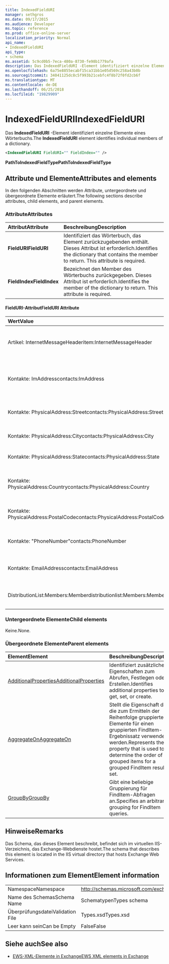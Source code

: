```yaml
---
title: IndexedFieldURI
manager: sethgros
ms.date: 09/17/2015
ms.audience: Developer
ms.topic: reference
ms.prod: office-online-server
localization_priority: Normal
api_name:
- IndexedFieldURI
api_type:
- schema
ms.assetid: 5c9cd0b5-7eca-480a-8730-fe98b1779afa
description: Das IndexedFieldURI -Element identifiziert einzelne Elemente eines Wörterbuchs.
ms.openlocfilehash: 6a75e8855ecabf15ca31bb1e05d569c258a43b0b
ms.sourcegitcommit: 34041125dc8c5f993b21cebfc4f8b72f0fd2cb6f
ms.translationtype: MT
ms.contentlocale: de-DE
ms.lasthandoff: 06/25/2018
ms.locfileid: "19829909"
---
```

# <a name="indexedfielduri"></a><span data-ttu-id="662ab-103">IndexedFieldURI</span><span class="sxs-lookup"><span data-stu-id="662ab-103">IndexedFieldURI</span></span>

<span data-ttu-id="662ab-104">Das **IndexedFieldURI** -Element identifiziert einzelne Elemente eines Wörterbuchs.</span><span class="sxs-lookup"><span data-stu-id="662ab-104">The **IndexedFieldURI** element identifies individual members of a dictionary.</span></span> 
  
```xml
<IndexedFieldURI FieldURI="" FieldIndex="" />
```

 <span data-ttu-id="662ab-105">**PathToIndexedFieldType**</span><span class="sxs-lookup"><span data-stu-id="662ab-105">**PathToIndexedFieldType**</span></span>
## <a name="attributes-and-elements"></a><span data-ttu-id="662ab-106">Attribute und Elemente</span><span class="sxs-lookup"><span data-stu-id="662ab-106">Attributes and elements</span></span>

<span data-ttu-id="662ab-107">In den folgenden Abschnitten werden Attribute, untergeordnete und übergeordnete Elemente erläutert.</span><span class="sxs-lookup"><span data-stu-id="662ab-107">The following sections describe attributes, child elements, and parent elements.</span></span>
  
### <a name="attributes"></a><span data-ttu-id="662ab-108">Attribute</span><span class="sxs-lookup"><span data-stu-id="662ab-108">Attributes</span></span>

|<span data-ttu-id="662ab-109">**Attribut**</span><span class="sxs-lookup"><span data-stu-id="662ab-109">**Attribute**</span></span>|<span data-ttu-id="662ab-110">**Beschreibung**</span><span class="sxs-lookup"><span data-stu-id="662ab-110">**Description**</span></span>|
|:-----|:-----|
|<span data-ttu-id="662ab-111">**FieldURI**</span><span class="sxs-lookup"><span data-stu-id="662ab-111">**FieldURI**</span></span> <br/> |<span data-ttu-id="662ab-p101">Identifiziert das Wörterbuch, das Element zurückzugebenden enthält. Dieses Attribut ist erforderlich.</span><span class="sxs-lookup"><span data-stu-id="662ab-p101">Identifies the dictionary that contains the member to return. This attribute is required.</span></span>  <br/> |
|<span data-ttu-id="662ab-114">**FieldIndex**</span><span class="sxs-lookup"><span data-stu-id="662ab-114">**FieldIndex**</span></span> <br/> |<span data-ttu-id="662ab-p102">Bezeichnet den Member des Wörterbuchs zurückgegeben. Dieses Attribut ist erforderlich.</span><span class="sxs-lookup"><span data-stu-id="662ab-p102">Identifies the member of the dictionary to return. This attribute is required.</span></span>  <br/> |
   
#### <a name="fielduri-attribute"></a><span data-ttu-id="662ab-117">FieldURI-Attribut</span><span class="sxs-lookup"><span data-stu-id="662ab-117">FieldURI Attribute</span></span>

|<span data-ttu-id="662ab-118">**Wert**</span><span class="sxs-lookup"><span data-stu-id="662ab-118">**Value**</span></span>|<span data-ttu-id="662ab-119">**Beschreibung**</span><span class="sxs-lookup"><span data-stu-id="662ab-119">**Description**</span></span>|
|:-----|:-----|
|<span data-ttu-id="662ab-120">Artikel: InternetMessageHeader</span><span class="sxs-lookup"><span data-stu-id="662ab-120">item:InternetMessageHeader</span></span>  <br/> |<span data-ttu-id="662ab-121">Der Nachrichtenkopf eines Elements darstellt.</span><span class="sxs-lookup"><span data-stu-id="662ab-121">Represents the message header of an item.</span></span>  <br/> |
|<span data-ttu-id="662ab-122">Kontakte: ImAddress</span><span class="sxs-lookup"><span data-stu-id="662ab-122">contacts:ImAddress</span></span>  <br/> |<span data-ttu-id="662ab-123">Stellt die Instant messaging-Adresse eines Kontakts an.</span><span class="sxs-lookup"><span data-stu-id="662ab-123">Represents the instant messaging address of a contact.</span></span>  <br/> |
|<span data-ttu-id="662ab-124">Kontakte: PhysicalAddress:Street</span><span class="sxs-lookup"><span data-stu-id="662ab-124">contacts:PhysicalAddress:Street</span></span>  <br/> |<span data-ttu-id="662ab-125">Stellt die Straße eines Kontakts an.</span><span class="sxs-lookup"><span data-stu-id="662ab-125">Represents the street address of a contact.</span></span>  <br/> |
|<span data-ttu-id="662ab-126">Kontakte: PhysicalAddress:City</span><span class="sxs-lookup"><span data-stu-id="662ab-126">contacts:PhysicalAddress:City</span></span>  <br/> |<span data-ttu-id="662ab-127">Stellt den Ort eines Kontakts an.</span><span class="sxs-lookup"><span data-stu-id="662ab-127">Represents the city of a contact.</span></span>  <br/> |
|<span data-ttu-id="662ab-128">Kontakte: PhysicalAddress:State</span><span class="sxs-lookup"><span data-stu-id="662ab-128">contacts:PhysicalAddress:State</span></span>  <br/> |<span data-ttu-id="662ab-129">Stellt den Status eines Kontakts an.</span><span class="sxs-lookup"><span data-stu-id="662ab-129">Represents the state of a contact.</span></span>  <br/> |
|<span data-ttu-id="662ab-130">Kontakte: PhysicalAddress:Country</span><span class="sxs-lookup"><span data-stu-id="662ab-130">contacts:PhysicalAddress:Country</span></span>  <br/> |<span data-ttu-id="662ab-131">Stellt das Land/Region eines Kontakts an.</span><span class="sxs-lookup"><span data-stu-id="662ab-131">Represents the country/region of a contact.</span></span>  <br/> |
|<span data-ttu-id="662ab-132">Kontakte: PhysicalAddress:PostalCode</span><span class="sxs-lookup"><span data-stu-id="662ab-132">contacts:PhysicalAddress:PostalCode</span></span>  <br/> |<span data-ttu-id="662ab-133">Stellt die Postleitzahl des Kontakts an.</span><span class="sxs-lookup"><span data-stu-id="662ab-133">Represents the postal code of a contact.</span></span>  <br/> |
|<span data-ttu-id="662ab-134">Kontakte: "PhoneNumber"</span><span class="sxs-lookup"><span data-stu-id="662ab-134">contacts:PhoneNumber</span></span>  <br/> |<span data-ttu-id="662ab-135">Stellt die Rufnummer eines Kontakts an.</span><span class="sxs-lookup"><span data-stu-id="662ab-135">Represents the phone number of a contact.</span></span>  <br/> |
|<span data-ttu-id="662ab-136">Kontakte: EmailAddress</span><span class="sxs-lookup"><span data-stu-id="662ab-136">contacts:EmailAddress</span></span>  <br/> |<span data-ttu-id="662ab-137">Stellt die e-Mail-Adresse eines Kontakts an.</span><span class="sxs-lookup"><span data-stu-id="662ab-137">Represents the e-mail address of a contact.</span></span>  <br/> |
|<span data-ttu-id="662ab-138">DistributionList:Members:Member</span><span class="sxs-lookup"><span data-stu-id="662ab-138">distributionlist:Members:Member</span></span>  <br/> |<span data-ttu-id="662ab-139">Stellt ein Element einer Verteilerliste dar.</span><span class="sxs-lookup"><span data-stu-id="662ab-139">Represents a member of a distribution list.</span></span>  <br/> |
   
### <a name="child-elements"></a><span data-ttu-id="662ab-140">Untergeordnete Elemente</span><span class="sxs-lookup"><span data-stu-id="662ab-140">Child elements</span></span>

<span data-ttu-id="662ab-141">Keine.</span><span class="sxs-lookup"><span data-stu-id="662ab-141">None.</span></span>
  
### <a name="parent-elements"></a><span data-ttu-id="662ab-142">Übergeordnete Elemente</span><span class="sxs-lookup"><span data-stu-id="662ab-142">Parent elements</span></span>

|<span data-ttu-id="662ab-143">**Element**</span><span class="sxs-lookup"><span data-stu-id="662ab-143">**Element**</span></span>|<span data-ttu-id="662ab-144">**Beschreibung**</span><span class="sxs-lookup"><span data-stu-id="662ab-144">**Description**</span></span>|
|:-----|:-----|
|[<span data-ttu-id="662ab-145">AdditionalProperties</span><span class="sxs-lookup"><span data-stu-id="662ab-145">AdditionalProperties</span></span>](additionalproperties.md) <br/> |<span data-ttu-id="662ab-146">Identifiziert zusätzliche Eigenschaften zum Abrufen, Festlegen oder Erstellen.</span><span class="sxs-lookup"><span data-stu-id="662ab-146">Identifies additional properties to get, set, or create.</span></span>  <br/> |
|[<span data-ttu-id="662ab-147">AggregateOn</span><span class="sxs-lookup"><span data-stu-id="662ab-147">AggregateOn</span></span>](aggregateon.md) <br/> |<span data-ttu-id="662ab-148">Stellt die Eigenschaft dar, die zum Ermitteln der Reihenfolge gruppierter Elemente für einen gruppierten FindItem-Ergebnissatz verwendet werden.</span><span class="sxs-lookup"><span data-stu-id="662ab-148">Represents the property that is used to determine the order of grouped items for a grouped FindItem result set.</span></span>  <br/> |
|[<span data-ttu-id="662ab-149">GroupBy</span><span class="sxs-lookup"><span data-stu-id="662ab-149">GroupBy</span></span>](groupby.md) <br/> |<span data-ttu-id="662ab-150">Gibt eine beliebige Gruppierung für FindItem-Abfragen an.</span><span class="sxs-lookup"><span data-stu-id="662ab-150">Specifies an arbitrary grouping for FindItem queries.</span></span>  <br/> |
   
## <a name="remarks"></a><span data-ttu-id="662ab-151">Hinweise</span><span class="sxs-lookup"><span data-stu-id="662ab-151">Remarks</span></span>

<span data-ttu-id="662ab-152">Das Schema, das dieses Element beschreibt, befindet sich im virtuellen IIS-Verzeichnis, das Exchange-Webdienste hostet.</span><span class="sxs-lookup"><span data-stu-id="662ab-152">The schema that describes this element is located in the IIS virtual directory that hosts Exchange Web Services.</span></span>
  
## <a name="element-information"></a><span data-ttu-id="662ab-153">Informationen zum Element</span><span class="sxs-lookup"><span data-stu-id="662ab-153">Element information</span></span>

|||
|:-----|:-----|
|<span data-ttu-id="662ab-154">Namespace</span><span class="sxs-lookup"><span data-stu-id="662ab-154">Namespace</span></span>  <br/> |http://schemas.microsoft.com/exchange/services/2006/types  <br/> |
|<span data-ttu-id="662ab-155">Name des Schemas</span><span class="sxs-lookup"><span data-stu-id="662ab-155">Schema Name</span></span>  <br/> |<span data-ttu-id="662ab-156">Schematypen</span><span class="sxs-lookup"><span data-stu-id="662ab-156">Types schema</span></span>  <br/> |
|<span data-ttu-id="662ab-157">Überprüfungsdatei</span><span class="sxs-lookup"><span data-stu-id="662ab-157">Validation File</span></span>  <br/> |<span data-ttu-id="662ab-158">Types.xsd</span><span class="sxs-lookup"><span data-stu-id="662ab-158">Types.xsd</span></span>  <br/> |
|<span data-ttu-id="662ab-159">Leer kann sein</span><span class="sxs-lookup"><span data-stu-id="662ab-159">Can be Empty</span></span>  <br/> |<span data-ttu-id="662ab-160">False</span><span class="sxs-lookup"><span data-stu-id="662ab-160">False</span></span>  <br/> |
   
## <a name="see-also"></a><span data-ttu-id="662ab-161">Siehe auch</span><span class="sxs-lookup"><span data-stu-id="662ab-161">See also</span></span>



- [<span data-ttu-id="662ab-162">EWS-XML-Elemente in Exchange</span><span class="sxs-lookup"><span data-stu-id="662ab-162">EWS XML elements in Exchange</span></span>](ews-xml-elements-in-exchange.md)

